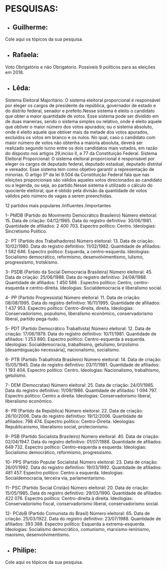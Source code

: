 ﻿# PESQUISAS:

* ## **Guilherme**:

Cole aqui os tópicos da sua pesquisa.

* ## **Rafaela**:

Voto Obrigatório e não Obrigatorio. Possiveis 9 políticos para as eleições em 2018.

* ## **Lêda**:

Sistema Eleitoral Majoritário:
O sistema eleitoral proporcional é responsável por eleger os cargos de presidente da república, governador de estado e do distrito federal, 
senador e prefeito.Nesse sistema é eleito o candidato que obter a maior quantidade de votos.
Esse sistema pode ser dividido em de duas maneiras, sendo o sistema simples ou relativo, onde é eleito aquele que obtiver o maior número dos votos apurados; 
ou o sistema absoluto, onde é eleito aquele que obtiver mais da metade dos votos apurados, excluídos os votos em branco e os nulos. No qual, caso o candidato 
com maior número de votos não obtenha a maioria absoluta, deverá ser realizado segundo turno entre os dois candidatos mais votados, em razão do disposto nos 
artigos 29,inciso II, e 77 da Constituição Federal.
Sistema Eleitoral Proporcional:
O sistema eleitoral proporcional é responsável por eleger os cargos de deputado federal, deputado estadual, deputado distrital e vereador.
Esse sistema tem como objetivo garantir a representação de minorias. O artigo 5º da lei 9.504 da Constituição Federal fala que nas eleições proporcionais são 
válidos aqueles votos direcionados ao candidato ou a legenda, ou seja, ao partido.Nesse sistema é utilizado o cálculo do quociente eleitoral, que é obtido 
pela divisão da quantidade de votos válidos pelo número de vagas a serem preenchidas.

12 partidos mais populares /influentes /importantes

1- PMDB (Partido do Movimento Democrático Brasileiro)
Número eleitoral: 15. 
Data de criação: 04/12/1965.
Data do registro definitivo: 30/06/1981. 
Quantidade de afiliados: 2 400 703.
Espectro político: Centro.
Ideologias: Sincretismo Político.

2- PT (Partido dos Trabalhadores)
Número eleitoral: 13. 
Data de criação: 10/02/1980.
Data do registro definitivo: 11/02/1982. 
Quantidade de afiliados: 1 582 646.
Espectro político: Esquerda, a centro-esquerda.
Ideologias: Socialismo democrático, reformismo, desenvolvimentismo, lulismo, progressismo, trotskismo.

3- PSDB (Partido da Social Democracia Brasileira)
Número eleitoral: 45. 
Data de criação: 25/06/1988.
Data do registro definitivo: 24/08/1988. 
Quantidade de afiliados: 1 450 586	.
Espectro político: Centro, centro-esquerda e centro-direita.
Ideologias: Socialdemocracia e liberalismo social.


4- PP (Partido Progressista)
Número eleitoral: 11. 
Data de criação: 08/08/1995.
Data do registro definitivo: 16/11/1995. 
Quantidade de afiliados: 1 437 953.
Espectro político: Centro-direita, direita.
Ideologias: Conservadorismo, populismo, liberalismo econômico, conservadorismo liberal, partido pega-tudo.

5- PDT (Partido Democrático Trabalhista)
Número eleitoral: 12. 
Data de criação: 17/06/1979.
Data do registro definitivo: 10/11/1981. 
Quantidade de afiliados: 1 253 890.
Espectro político: Centro-esquerda à esquerda.
Ideologias: Socialdemocracia, trabalhismo, getulismo, brizolismo [desambiguação necessária], nacionalismo, socialismo. 

6- PTB (Partido Trabalhista Brasileiro)
Número eleitoral: 14. 
Data de criação: 15/05/1945.
Data do registro definitivo: 03/11/1981. 
Quantidade de afiliados: 1 193 404.
Espectro político: Centro.
Ideologias: Nacionalismo, trabalhismo, getulismo.

7- DEM (Democratas)
Número eleitoral: 25. 
Data de criação: 24/01/1985.
Data do registro definitivo: 11/09/1986. 
Quantidade de afiliados: 1 094 797.
Espectro político: Centro a direita.
Ideologias: Conservadorismo liberal, liberalismo econômico.

8- PR (Partido da República)
Número eleitoral: 22. 
Data de criação: 26/10/2006.
Data do registro definitivo: 19/12/2006. 
Quantidade de afiliados: 798 474.
Espectro político: Centro-Direita.
Ideologias: Republicanismo, liberalismo social, protecionismo.

9- PSB (Partido Socialista Brasileiro)
Número eleitoral: 40. 
Data de criação: 02/04/1947.
Data do registro definitivo: 01/07/1988. 
Quantidade de afiliados: 649 732.
Espectro político: Centro-esquerda a esquerda.
Ideologias: Socialismo democrático, reformismo, progressismo.

10- PPS (Partido Popular Socialista)
Número eleitoral: 23. 
Data de criação: 26/01/1992.
Data do registro definitivo: 19/03/1992. 
Quantidade de afiliados: 481 457.
Espectro político: Centro a esquerda.
Ideologias: Socialdemocracia, terceira via, parlamentarismo.


11- PSC (Partido Social Cristão)
Número eleitoral: 20. 
Data de criação: 15/05/1985.
Data do registro definitivo: 29/03/1990. 
Quantidade de afiliados: 422 076.
Espectro político: Centro-direita à direita.
Ideologias: Conservadorismo fiscal, conservadorismo liberal, conservadorismo social. 

12- PCdoB (Partido Comunista do Brasil)
Número eleitoral: 65. 
Data de criação: 25/03/1922.
Data do registro definitivo: 23/07/1988. 
Quantidade de afiliados: 393 388.
Espectro político: Esquerda a extrema-esquerda.
Ideologias: Socialismo democrático, comunismo, marxismo-leninismo, maoísmo, desenvolvimentismo.


* ## **Philipe**:

Cole aqui os tópicos da sua pesquisa.